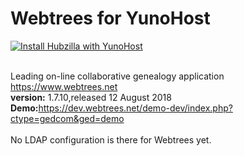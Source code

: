 # Webtrees for YunoHost
[![Install Hubzilla with YunoHost](https://install-app.yunohost.org/install-with-yunohost.png)](https://install-app.yunohost.org/?app=webtrees)<br><br>

Leading on-line collaborative genealogy application https://www.webtrees.net<br>
<b> version:</b> 1.7.10,released 12 August 2018<br>
<b>Demo:</b>https://dev.webtrees.net/demo-dev/index.php?ctype=gedcom&ged=demo<br>
<br>
No LDAP configuration is there for Webtrees yet.
